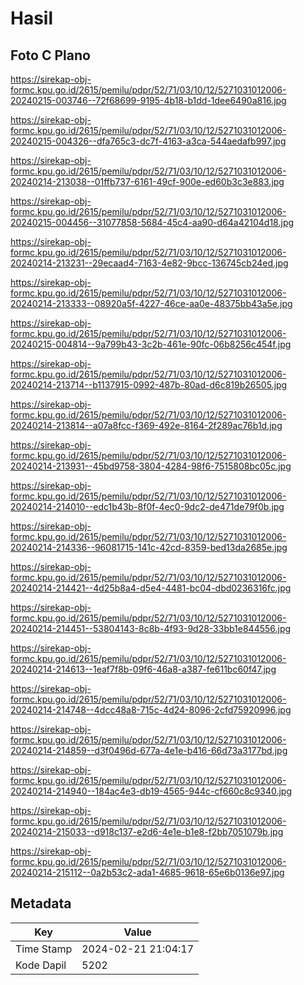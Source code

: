 # Hasil

## Foto C Plano

https://sirekap-obj-formc.kpu.go.id/2615/pemilu/pdpr/52/71/03/10/12/5271031012006-20240215-003746--72f68699-9195-4b18-b1dd-1dee6490a816.jpg

https://sirekap-obj-formc.kpu.go.id/2615/pemilu/pdpr/52/71/03/10/12/5271031012006-20240215-004326--dfa765c3-dc7f-4163-a3ca-544aedafb997.jpg

https://sirekap-obj-formc.kpu.go.id/2615/pemilu/pdpr/52/71/03/10/12/5271031012006-20240214-213038--01ffb737-6161-49cf-900e-ed60b3c3e883.jpg

https://sirekap-obj-formc.kpu.go.id/2615/pemilu/pdpr/52/71/03/10/12/5271031012006-20240215-004456--31077858-5684-45c4-aa90-d64a42104d18.jpg

https://sirekap-obj-formc.kpu.go.id/2615/pemilu/pdpr/52/71/03/10/12/5271031012006-20240214-213231--29ecaad4-7163-4e82-9bcc-136745cb24ed.jpg

https://sirekap-obj-formc.kpu.go.id/2615/pemilu/pdpr/52/71/03/10/12/5271031012006-20240214-213333--08920a5f-4227-46ce-aa0e-48375bb43a5e.jpg

https://sirekap-obj-formc.kpu.go.id/2615/pemilu/pdpr/52/71/03/10/12/5271031012006-20240215-004814--9a799b43-3c2b-461e-90fc-06b8256c454f.jpg

https://sirekap-obj-formc.kpu.go.id/2615/pemilu/pdpr/52/71/03/10/12/5271031012006-20240214-213714--b1137915-0992-487b-80ad-d6c819b26505.jpg

https://sirekap-obj-formc.kpu.go.id/2615/pemilu/pdpr/52/71/03/10/12/5271031012006-20240214-213814--a07a8fcc-f369-492e-8164-2f289ac76b1d.jpg

https://sirekap-obj-formc.kpu.go.id/2615/pemilu/pdpr/52/71/03/10/12/5271031012006-20240214-213931--45bd9758-3804-4284-98f6-7515808bc05c.jpg

https://sirekap-obj-formc.kpu.go.id/2615/pemilu/pdpr/52/71/03/10/12/5271031012006-20240214-214010--edc1b43b-8f0f-4ec0-9dc2-de471de79f0b.jpg

https://sirekap-obj-formc.kpu.go.id/2615/pemilu/pdpr/52/71/03/10/12/5271031012006-20240214-214336--96081715-141c-42cd-8359-bed13da2685e.jpg

https://sirekap-obj-formc.kpu.go.id/2615/pemilu/pdpr/52/71/03/10/12/5271031012006-20240214-214421--4d25b8a4-d5e4-4481-bc04-dbd0236316fc.jpg

https://sirekap-obj-formc.kpu.go.id/2615/pemilu/pdpr/52/71/03/10/12/5271031012006-20240214-214451--53804143-8c8b-4f93-9d28-33bb1e844556.jpg

https://sirekap-obj-formc.kpu.go.id/2615/pemilu/pdpr/52/71/03/10/12/5271031012006-20240214-214613--1eaf7f8b-09f6-46a8-a387-fe611bc60f47.jpg

https://sirekap-obj-formc.kpu.go.id/2615/pemilu/pdpr/52/71/03/10/12/5271031012006-20240214-214748--4dcc48a8-715c-4d24-8096-2cfd75920996.jpg

https://sirekap-obj-formc.kpu.go.id/2615/pemilu/pdpr/52/71/03/10/12/5271031012006-20240214-214859--d3f0496d-677a-4e1e-b416-66d73a3177bd.jpg

https://sirekap-obj-formc.kpu.go.id/2615/pemilu/pdpr/52/71/03/10/12/5271031012006-20240214-214940--184ac4e3-db19-4565-944c-cf660c8c9340.jpg

https://sirekap-obj-formc.kpu.go.id/2615/pemilu/pdpr/52/71/03/10/12/5271031012006-20240214-215033--d918c137-e2d6-4e1e-b1e8-f2bb7051079b.jpg

https://sirekap-obj-formc.kpu.go.id/2615/pemilu/pdpr/52/71/03/10/12/5271031012006-20240214-215112--0a2b53c2-ada1-4685-9618-65e6b0136e97.jpg


## Metadata

| Key        | Value               |
| ---------- | ------------------- |
| Time Stamp | 2024-02-21 21:04:17 |
| Kode Dapil | 5202                |



